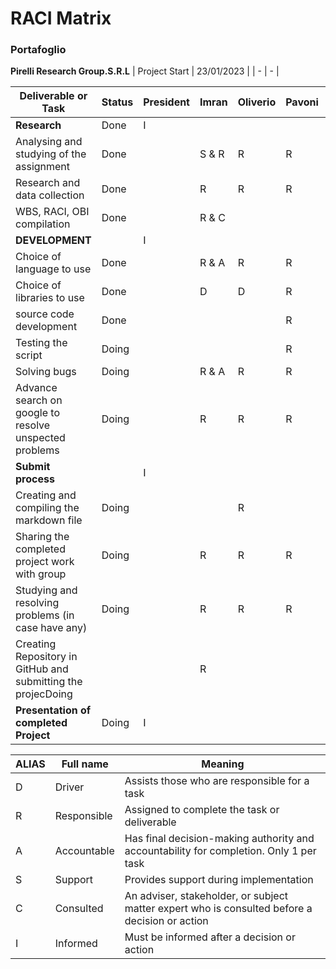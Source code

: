 # RACI Matrix

### Portafoglio
**Pirelli Research Group.S.R.L**
| Project Start | 23/01/2023 |
|       -       |      -     |


|                 Deliverable or Task                          | Status  | President |  Imran   | Oliverio | Pavoni  | Rajapaksha |
|                         -                                    |    -    |     -     |   -      |    -     |    -    |     -      |
| **Research**                                  	           |  Done   |     I     |          |          |         |            |
| Analysing and studying of the assignment                     |  Done   |           |  S & R   |     R    |    R    |   S & R    |
| Research and data collection                                 |  Done   |           |    R     |     R    |    R    |     R      |
| WBS, RACI, OBI compilation                                   |  Done   |           |  R & C   |          |         |   R & C    |
| **DEVELOPMENT**                                              |         |     I     |          |          |         |            |
| Choice of language to use                                    |  Done   |           |  R & A   |     R    |    R    |   R & A    |
| Choice of libraries to use                                   |  Done   |           |    D     |     D    |    R    |     D      |
| source code development                                      |  Done   |           |          |          |    R    |            |
| Testing the script                                           |  Doing  |           |          |          |    R    |            |
| Solving bugs                                                 |  Doing  |           |  R & A   |     R    |    R    |   R & A    |
| Advance search on google to resolve unspected problems       |  Doing  |           |    R     |     R    |    R    |     R      |
| **Submit process**                                           |         |     I     |          |          |         |            |
| Creating and compiling the markdown file                     |  Doing  |           |          |     R    |         |            |
| Sharing the completed project work with group                |  Doing  |           |    R     |     R    |    R    |     R      |
| Studying and resolving problems  (in case have any)          |  Doing  |           |    R     |     R    |    R    |     R      |
| Creating Repository in GitHub and submitting the projecDoing |         |           |    R     |          |         |            |
| **Presentation of completed Project**                        |  Doing  |     I     |          |          |         |            |


| ALIAS | Full name   |                  Meaning                                                                       |
|   -   |     -       |                     -                                                                          | 
|   D   | Driver      |	Assists those who are responsible for a task                                                   |
|   R   | Responsible |	Assigned to complete the task or deliverable                                                   |		
|   A   | Accountable | Has final decision-making authority and accountability for completion. Only 1 per task         |	
|   S   | Support     |	Provides support during implementation                                                         |
|   C   | Consulted   |	An adviser, stakeholder, or subject matter expert who is consulted before a decision or action |	
|   I   | Informed    | Must be informed after a decision or action                                                    |